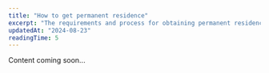 ```yaml
---
title: "How to get permanent residence"
excerpt: "The requirements and process for obtaining permanent residency in Czechia."
updatedAt: "2024-08-23"
readingTime: 5
---
```


Content coming soon...
